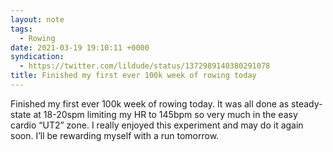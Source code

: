 ```yaml
---
layout: note
tags:
  - Rowing
date: 2021-03-19 19:10:11 +0000
syndication:
  - https://twitter.com/lildude/status/1372989140380291078
title: Finished my first ever 100k week of rowing today
---
```


Finished my first ever 100k week of rowing today. It was all done as steady-state at 18-20spm limiting my HR to 145bpm so very much in the easy cardio “UT2” zone. I really enjoyed this experiment and may do it again soon. I’ll be rewarding myself with a run tomorrow.
